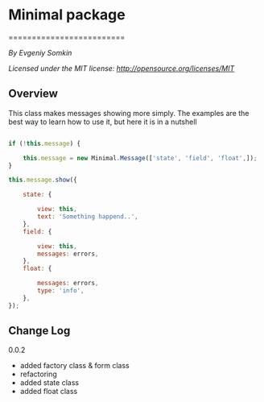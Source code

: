 # Minimal package
=========================

*By Evgeniy Somkin*

*Licensed under the MIT license: http://opensource.org/licenses/MIT*

Overview
--------

This class makes messages showing more simply. The examples are the 
best way to learn how to use it, but here it is in a nutshell

```javascript

if (!this.message) {

	this.message = new Minimal.Message(['state', 'field', 'float',]);
}

this.message.show({

	state: {

		view: this,
		text: 'Something happend..',
	},
	field: {

		view: this,
		messages: errors,
	},
	float: {

		messages: errors,
		type: 'info',
	},
});

```

Change Log
----------

0.0.2
- added factory class & form class
- refactoring
- added state class
- added float class